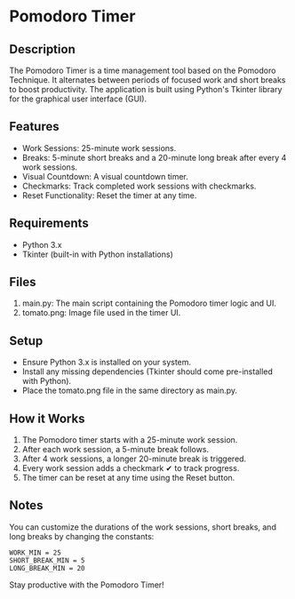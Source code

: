 # Pomodoro Timer

## Description
The Pomodoro Timer is a time management tool based on the Pomodoro Technique. It alternates between periods of focused work and short breaks to boost productivity. The application is built using Python's Tkinter library for the graphical user interface (GUI).

## Features
- Work Sessions: 25-minute work sessions.
- Breaks: 5-minute short breaks and a 20-minute long break after every 4 work sessions.
- Visual Countdown: A visual countdown timer.
- Checkmarks: Track completed work sessions with checkmarks.
- Reset Functionality: Reset the timer at any time.

## Requirements
- Python 3.x
- Tkinter (built-in with Python installations)

## Files
1. main.py: The main script containing the Pomodoro timer logic and UI.
2. tomato.png: Image file used in the timer UI.

## Setup
- Ensure Python 3.x is installed on your system.
- Install any missing dependencies (Tkinter should come pre-installed with Python).
- Place the tomato.png file in the same directory as main.py.

## How it Works
1. The Pomodoro timer starts with a 25-minute work session.
2. After each work session, a 5-minute break follows.
3. After 4 work sessions, a longer 20-minute break is triggered.
4. Every work session adds a checkmark ✔ to track progress.
5. The timer can be reset at any time using the Reset button.

## Notes
You can customize the durations of the work sessions, short breaks, and long breaks by changing the constants:
```
WORK_MIN = 25
SHORT_BREAK_MIN = 5
LONG_BREAK_MIN = 20
```

Stay productive with the Pomodoro Timer!
